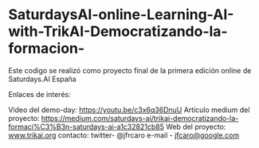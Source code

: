 # SaturdaysAI-online-Learning-AI-with-TrikAI-Democratizando-la-formacion-

Este codigo se realizó como proyecto final de la primera edición online de Saturdays.AI España

Enlaces de interés: 

Video del demo-day: https://youtu.be/c3x6q36DnuU
Artículo medium del proyecto: https://medium.com/saturdays-ai/trikai-democratizando-la-formaci%C3%B3n-saturdays-ai-a1c32821cb85
Web del proyecto: www.trikai.org
contacto: twitter- @jfrcaro  e-mail - jfcaro@google.com
